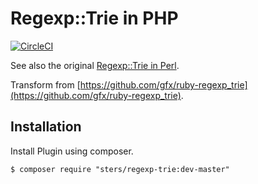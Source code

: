 # Regexp::Trie in PHP

[![CircleCI](https://circleci.com/gh/sters/php-regexp-trie.svg?style=svg)](https://circleci.com/gh/sters/php-regexp-trie)

See also the original [Regexp::Trie in Perl](https://metacpan.org/pod/Regexp::Trie).

Transform from [https://github.com/gfx/ruby-regexp_trie](https://github.com/gfx/ruby-regexp_trie).


## Installation

Install Plugin using composer.

```
$ composer require "sters/regexp-trie:dev-master"
```

